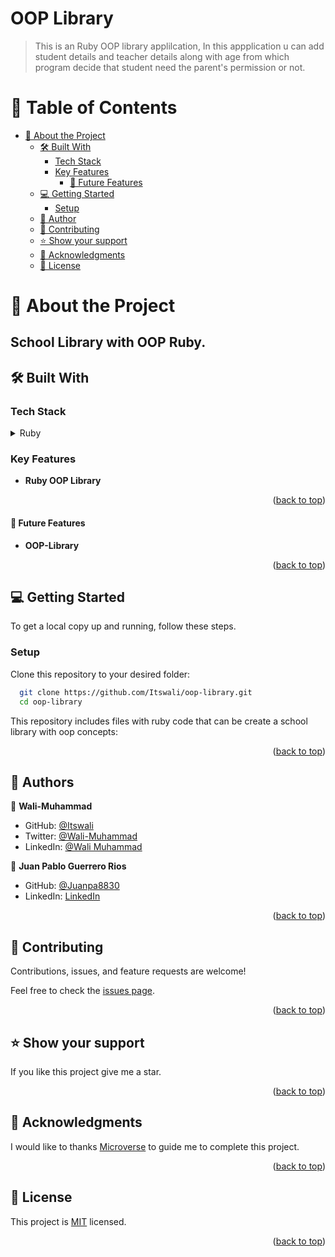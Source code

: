 <a name="readme-top"></a>

<div align="left">
  <h1>OOP Library</h1>

>This is an Ruby OOP library applilcation, In this appplication u can add student details and teacher details along with age from which program decide that student need the parent's permission or not.

<div>
<!-- TABLE OF CONTENTS -->

# 📗 Table of Contents


- [📖 About the Project ](#-about-project-)
  - [🛠 Built With ](#-built-with-)
    - [Tech Stack ](#tech-stack-)
    - [Key Features ](#key-features-)
      - [🔭 Future Features ](#-future-features-)
  - [💻 Getting Started ](#-getting-started-)
    - [Setup](#setup)
  - [👥 Author](#-author)
  - [🤝 Contributing ](#-contributing-)
  - [⭐️ Show your support ](#️-show-your-support-)
  - [🙏 Acknowledgments ](#-acknowledgments-)
  - [📝 License ](#-license-)

<!-- PROJECT DESCRIPTION -->
# 📖 About the Project <a name="-about-project-"></a>
## School Library with OOP Ruby.
 
 
## 🛠 Built With <a name="built-with"></a>

### Tech Stack <a name="tech-stack"></a>
   
<details>
<summary>Ruby</summary>
 
</details>

<!-- Features -->

### Key Features <a name="key-features"></a>

- **Ruby OOP Library**


<p align="right">(<a href="#readme-top">back to top</a>)</p>

#### 🔭 Future Features <a name="future-features"></a>

- **OOP-Library**
<!-- LIVE DEMO -->


<p align="right">(<a href="#readme-top">back to top</a>)</p>


<!-- GETTING STARTED -->

## 💻 Getting Started <a name="getting-started"></a>

To get a local copy up and running, follow these steps.

### Setup

Clone this repository to your desired folder:

```sh
  git clone https://github.com/Itswali/oop-library.git
  cd oop-library
```
This repository includes files with ruby code that can be create a school library with oop concepts:
 
<p align="right">(<a href="#readme-top">back to top</a>)</p>

<!-- AUTHORS -->

<a name="-author"></a>
## 👥 Authors

👤 **Wali-Muhammad**

- GitHub: [@Itswali](https://github.com/Itswali)
- Twitter: [@Wali-Muhammad](https://twitter.com/WaliMuh94818599)
- LinkedIn: [@Wali Muhammad](https://www.linkedin.com/in/wali-muhammad-666040244/)

👤 **Juan Pablo Guerrero Rios**

- GitHub: [@Juanpa8830](https://github.com/Juanpa8830)
- LinkedIn: [LinkedIn](https://www.linkedin.com/in/juanpabloguerrerorios/)

<p align="right">(<a href="#readme-top">back to top</a>)</p>


<!-- CONTRIBUTING -->

## 🤝 Contributing <a name="contributing"></a>

Contributions, issues, and feature requests are welcome!

Feel free to check the [issues page](https://github.com/Itswalii/oop-library/issues).

<p align="right">(<a href="#readme-top">back to top</a>)</p>

<!-- SUPPORT -->

## ⭐️ Show your support <a name="support"></a>

If you like this project give me a star.

<p align="right">(<a href="#readme-top">back to top</a>)</p>

 ## 🙏 Acknowledgments <a name="acknowledgements"></a>

I would like to thanks [Microverse](https://www.microverse.org/) to guide me to complete this project.


<p align="right">(<a href="#readme-top">back to top</a>)</p>

<!-- LICENSE -->

## 📝 License <a name="license"></a>

This project is [MIT](https://github.com/Itswali/Morse-Code/blob/main/LICENSE) licensed.

<p align="right">(<a href="#readme-top">back to top</a>)</p>
